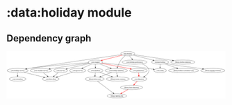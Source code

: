 # :data:holiday module
## Dependency graph
![Dependency graph](../../docs/images/graphs/dep_graph_data_holiday.svg)
